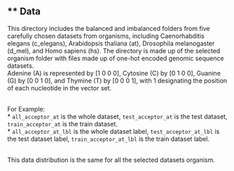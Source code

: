 **	Data
-----------------------------------------------------------


This directory includes the balanced and imbalanced folders from five carefully chosen datasets from organisms, including Caenorhabditis elegans (c_elegans), Arabidopsis thaliana (at), Drosophila melanogaster (d_mel), and Homo sapiens (hs). The directory is made up of the selected organism folder with files made up of one-hot encoded genomic sequence datasets. <br />
Adenine (A) is represented by [1 0 0 0], Cytosine (C) by [0 1 0 0], Guanine (G) by [0 0 1 0], and Thymine (T) by [0 0 0 1], with 1 designating the position of each nucleotide in the vector set. <br /> <br />

For Example: <br />
	* `all_acceptor_at` is the whole dataset, `test_acceptor_at` is the test dataset, `train_acceptor_at` is the train dataset. <br />
	* `all_acceptor_at_lbl` is the whole dataset label, `test_acceptor_at_lbl` is the test dataset label, `train_acceptor_at_lbl` is the train dataset label. <br /> <br />

This data distribution is the same for all the selected datasets organism.
